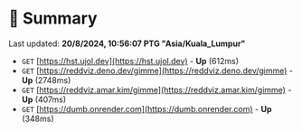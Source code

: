 # 📖 Summary
Last updated: **20/8/2024, 10:56:07 PTG "Asia/Kuala_Lumpur"**

- `GET` [https://hst.ujol.dev](https://hst.ujol.dev) - **Up** (612ms)
- `GET` [https://reddviz.deno.dev/gimme](https://reddviz.deno.dev/gimme) - **Up** (2748ms)
- `GET` [https://reddviz.amar.kim/gimme](https://reddviz.amar.kim/gimme) - **Up** (407ms)
- `GET` [https://dumb.onrender.com](https://dumb.onrender.com) - **Up** (348ms)
